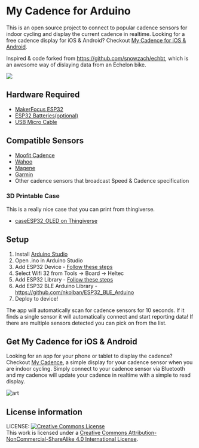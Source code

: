 # My Cadence for Arduino

This is an open source project to connect to popular cadence sensors for indoor cycling and display the current cadence in realtime.  Looking for a free cadence display for iOS & Android? Checkout [My Cadence for iOS & Android](https://mycadence.app).

Inspired & code forked from https://github.com/snowzach/echbt, which is an awesome way of dislaying data from an Echelon bike. 

![](art/cadence.png)

## Hardware Required

* [MakerFocus ESP32](https://amzn.to/2LAmqt4)
* [ESP32 Batteries(optional)](https://amzn.to/2KGfJWA)
* [USB Micro Cable](https://amzn.to/2KSxstH)

## Compatible Sensors
* [Moofit Cadence](https://amzn.to/349DpZM)
* [Wahoo](https://amzn.to/2KEdC50)
* [Magene](https://amzn.to/3raJ0Jd)
* [Garmin](https://amzn.to/2WtSgdl)
* Other cadence sensors that broadcast Speed & Cadence specification

### 3D Printable Case
This is a really nice case that you can print from thingiverse. 
* [caseESP32_OLED on Thingiverse](https://www.thingiverse.com/thing:2670713)

## Setup

1. Install [Arduino Studio](https://www.arduino.cc/en/software)
2. Open .ino in Arduino Studio
3. Add ESP32 Device - [Follow these steps](https://heltec-automation-docs.readthedocs.io/en/latest/esp32/quick_start.html)
4. Select Wifi 32 from Tools -> Board -> Heltec
5. Add ESP32 Library - [Follow these steps](https://github.com/HelTecAutomation/Heltec_ESP32)
6. Add ESP32 BLE Arduino Library - https://github.com/nkolban/ESP32_BLE_Arduino
7. Deploy to device!

The app will automatically scan for cadence sensors for 10 seconds. If it finds a single sensor it will automatically connect and start reporting data! If there are multiple sensors detected you can pick on from the list.

## Get My Cadence for iOS & Android

Looking for an app for your phone or tablet to display the cadence? Checkout [My Cadence](https://mycadence.app), a simple display for your cadence sensor when you are indoor cycling. Simply connect to your cadence sensor via Bluetooth and my cadence will update your cadence in realtime with a simple to read display.

![art](art/MyCadence.png)

## License information

LICENSE: <a rel="license" href="http://creativecommons.org/licenses/by-nc-sa/4.0/"><img alt="Creative Commons License" style="border-width:0" src="https://i.creativecommons.org/l/by-nc-sa/4.0/80x15.png" /></a><br />This work is licensed under a <a rel="license" href="http://creativecommons.org/licenses/by-nc-sa/4.0/">Creative Commons Attribution-NonCommercial-ShareAlike 4.0 International License</a>.

